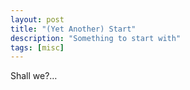 ```yaml
---
layout: post
title: "(Yet Another) Start"
description: "Something to start with"
tags: [misc]
---
```


Shall we?…
